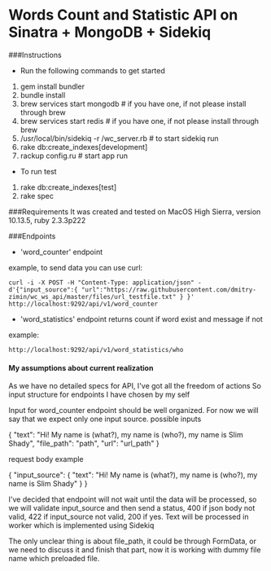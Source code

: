 Words Count and Statistic API on Sinatra + MongoDB + Sidekiq
===========================================================

###Instructions

- Run the following commands to get started

1) gem install bundler
2) bundle install
3) brew services start mongodb              # if you have one, if not please install through brew
4) brew services start redis                # if you have one, if not please install through brew
5) /usr/local/bin/sidekiq -r /wc_server.rb  # to start sidekiq run  
6) rake db:create_indexes[development]
7) rackup config.ru                        # start app run 

- To run test
1) rake db:create_indexes[test]
2) rake spec

###Requirements
It was created and tested on MacOS High Sierra, version 10.13.5, ruby 2.3.3p222

###Endpoints 

   - 'word_counter' endpoint
    
   example, to send data you can use curl:
   
    curl -i -X POST -H "Content-Type: application/json" -d'{"input_source":{ "url":"https://raw.githubusercontent.com/dmitry-zimin/wc_ws_api/master/files/url_testfile.txt" } }' http://localhost:9292/api/v1/word_counter
    
   
   - 'word_statistics' endpoint returns count if word exist and message if not
   
   example:
    
    http://localhost:9292/api/v1/word_statistics/who
  
  
   #### My assumptions about current realization 
   
As we have no detailed specs for API, I've got all the freedom of actions
So input structure for endpoints I have chosen by my self
   
   Input for word_counter endpoint should be well organized.
   For now we will say that we expect only one input source.
   possible inputs
  
   {
     "text": "Hi! My name is (what?), my name is (who?), my name is Slim Shady",
     "file_path": "path",
     "url": "url_path"
   }
  
   request body example
  
   { "input_source": { "text": "Hi! My name is (what?), my name is (who?), my name is Slim Shady" } }
  
   I've decided that endpoint will not wait until the data will be processed,
   so we will validate input_source and then send a status,
   400 if json body not valid, 422 if input_source not valid, 200 if yes.
   Text will be processed in worker which is implemented using Sidekiq
   
   The only unclear thing is about file_path, it could be through FormData, 
   or we need to discuss it and finish that part, now it is working with dummy file name which 
   preloaded file.